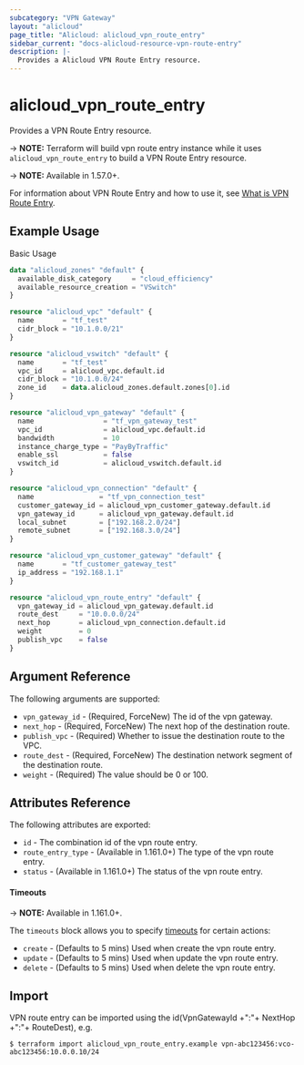 ```yaml
---
subcategory: "VPN Gateway"
layout: "alicloud"
page_title: "Alicloud: alicloud_vpn_route_entry"
sidebar_current: "docs-alicloud-resource-vpn-route-entry"
description: |-
  Provides a Alicloud VPN Route Entry resource.
---
```


# alicloud\_vpn_route_entry

Provides a VPN Route Entry resource.

-> **NOTE:** Terraform will build vpn route entry instance while it uses `alicloud_vpn_route_entry` to build a VPN Route Entry resource.

-> **NOTE:** Available in 1.57.0+.

For information about VPN Route Entry and how to use it, see [What is VPN Route Entry](https://www.alibabacloud.com/help/en/doc-detail/127250.html).


## Example Usage

Basic Usage

```terraform
data "alicloud_zones" "default" {
  available_disk_category     = "cloud_efficiency"
  available_resource_creation = "VSwitch"
}

resource "alicloud_vpc" "default" {
  name       = "tf_test"
  cidr_block = "10.1.0.0/21"
}

resource "alicloud_vswitch" "default" {
  name       = "tf_test"
  vpc_id     = alicloud_vpc.default.id
  cidr_block = "10.1.0.0/24"
  zone_id    = data.alicloud_zones.default.zones[0].id
}

resource "alicloud_vpn_gateway" "default" {
  name                 = "tf_vpn_gateway_test"
  vpc_id               = alicloud_vpc.default.id
  bandwidth            = 10
  instance_charge_type = "PayByTraffic"
  enable_ssl           = false
  vswitch_id           = alicloud_vswitch.default.id
}

resource "alicloud_vpn_connection" "default" {
  name                = "tf_vpn_connection_test"
  customer_gateway_id = alicloud_vpn_customer_gateway.default.id
  vpn_gateway_id      = alicloud_vpn_gateway.default.id
  local_subnet        = ["192.168.2.0/24"]
  remote_subnet       = ["192.168.3.0/24"]
}

resource "alicloud_vpn_customer_gateway" "default" {
  name       = "tf_customer_gateway_test"
  ip_address = "192.168.1.1"
}

resource "alicloud_vpn_route_entry" "default" {
  vpn_gateway_id = alicloud_vpn_gateway.default.id
  route_dest     = "10.0.0.0/24"
  next_hop       = alicloud_vpn_connection.default.id
  weight         = 0
  publish_vpc    = false
}
```
## Argument Reference

The following arguments are supported:

* `vpn_gateway_id` - (Required, ForceNew) The id of the vpn gateway.
* `next_hop` - (Required, ForceNew) The next hop of the destination route.
* `publish_vpc` - (Required) Whether to issue the destination route to the VPC.
* `route_dest` - (Required, ForceNew) The destination network segment of the destination route.
* `weight` - (Required) The value should be 0 or 100.

## Attributes Reference

The following attributes are exported:

* `id` - The combination id of the vpn route entry.
* `route_entry_type` - (Available in 1.161.0+) The type of the vpn route entry.
* `status` - (Available in 1.161.0+) The status of the vpn route entry.

#### Timeouts

-> **NOTE:** Available in 1.161.0+.

The `timeouts` block allows you to specify [timeouts](https://www.terraform.io/docs/configuration-0-11/resources.html#timeouts) for certain actions:

* `create` - (Defaults to 5 mins) Used when create the vpn route entry.
* `update` - (Defaults to 5 mins) Used when update the vpn route entry.
* `delete` - (Defaults to 5 mins) Used when delete the vpn route entry.

## Import

VPN route entry can be imported using the id(VpnGatewayId +":"+ NextHop +":"+ RouteDest), e.g.

```shell
$ terraform import alicloud_vpn_route_entry.example vpn-abc123456:vco-abc123456:10.0.0.10/24
```
